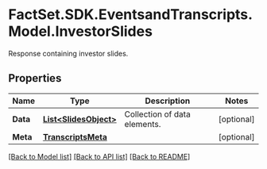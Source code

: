 # FactSet.SDK.EventsandTranscripts.Model.InvestorSlides
Response containing investor slides.

## Properties

Name | Type | Description | Notes
------------ | ------------- | ------------- | -------------
**Data** | [**List&lt;SlidesObject&gt;**](SlidesObject.md) | Collection of data elements. | [optional] 
**Meta** | [**TranscriptsMeta**](TranscriptsMeta.md) |  | [optional] 

[[Back to Model list]](../README.md#documentation-for-models) [[Back to API list]](../README.md#documentation-for-api-endpoints) [[Back to README]](../README.md)

